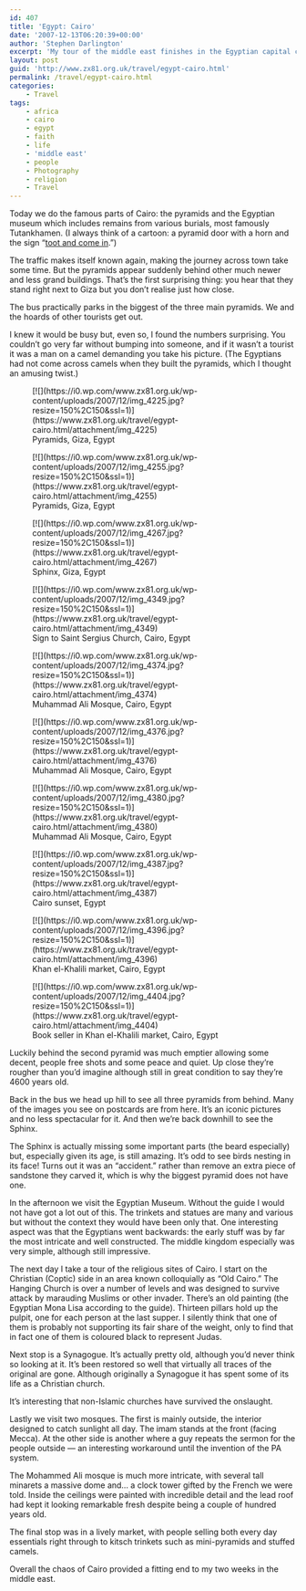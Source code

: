 ```yaml
---
id: 407
title: 'Egypt: Cairo'
date: '2007-12-13T06:20:39+00:00'
author: 'Stephen Darlington'
excerpt: 'My tour of the middle east finishes in the Egyptian capital city with a visit to some of the major sites.'
layout: post
guid: 'http://www.zx81.org.uk/travel/egypt-cairo.html'
permalink: /travel/egypt-cairo.html
categories:
    - Travel
tags:
    - africa
    - cairo
    - egypt
    - faith
    - life
    - 'middle east'
    - people
    - Photography
    - religion
    - Travel
---
```


Today we do the famous parts of Cairo: the pyramids and the Egyptian museum which includes remains from various burials, most famously Tutankhamen. (I always think of a cartoon: a pyramid door with a horn and the sign “[toot and come in](http://www.cartoonstock.com/directory/t/toot_and_come_in.asp).”)

The traffic makes itself known again, making the journey across town take some time. But the pyramids appear suddenly behind other much newer and less grand buildings. That’s the first surprising thing: you hear that they stand right next to Giza but you don’t realise just how close.

The bus practically parks in the biggest of the three main pyramids. We and the hoards of other tourists get out.

I knew it would be busy but, even so, I found the numbers surprising. You couldn’t go very far without bumping into someone, and if it wasn’t a tourist it was a man on a camel demanding you take his picture. (The Egyptians had not come across camels when they built the pyramids, which I thought an amusing twist.)

<div class="gallery galleryid-407 gallery-columns-3 gallery-size-thumbnail" id="gallery-10"><figure class="gallery-item"><div class="gallery-icon landscape"> [![](https://i0.wp.com/www.zx81.org.uk/wp-content/uploads/2007/12/img_4225.jpg?resize=150%2C150&ssl=1)](https://www.zx81.org.uk/travel/egypt-cairo.html/attachment/img_4225) </div> <figcaption class="wp-caption-text gallery-caption" id="gallery-10-1054"> Pyramids, Giza, Egypt </figcaption></figure><figure class="gallery-item"><div class="gallery-icon landscape"> [![](https://i0.wp.com/www.zx81.org.uk/wp-content/uploads/2007/12/img_4255.jpg?resize=150%2C150&ssl=1)](https://www.zx81.org.uk/travel/egypt-cairo.html/attachment/img_4255) </div> <figcaption class="wp-caption-text gallery-caption" id="gallery-10-1055"> Pyramids, Giza, Egypt </figcaption></figure><figure class="gallery-item"><div class="gallery-icon landscape"> [![](https://i0.wp.com/www.zx81.org.uk/wp-content/uploads/2007/12/img_4267.jpg?resize=150%2C150&ssl=1)](https://www.zx81.org.uk/travel/egypt-cairo.html/attachment/img_4267) </div> <figcaption class="wp-caption-text gallery-caption" id="gallery-10-1056"> Sphinx, Giza, Egypt </figcaption></figure><figure class="gallery-item"><div class="gallery-icon landscape"> [![](https://i0.wp.com/www.zx81.org.uk/wp-content/uploads/2007/12/img_4349.jpg?resize=150%2C150&ssl=1)](https://www.zx81.org.uk/travel/egypt-cairo.html/attachment/img_4349) </div> <figcaption class="wp-caption-text gallery-caption" id="gallery-10-1057"> Sign to Saint Sergius Church, Cairo, Egypt </figcaption></figure><figure class="gallery-item"><div class="gallery-icon portrait"> [![](https://i0.wp.com/www.zx81.org.uk/wp-content/uploads/2007/12/img_4374.jpg?resize=150%2C150&ssl=1)](https://www.zx81.org.uk/travel/egypt-cairo.html/attachment/img_4374) </div> <figcaption class="wp-caption-text gallery-caption" id="gallery-10-1058"> Muhammad Ali Mosque, Cairo, Egypt </figcaption></figure><figure class="gallery-item"><div class="gallery-icon landscape"> [![](https://i0.wp.com/www.zx81.org.uk/wp-content/uploads/2007/12/img_4376.jpg?resize=150%2C150&ssl=1)](https://www.zx81.org.uk/travel/egypt-cairo.html/attachment/img_4376) </div> <figcaption class="wp-caption-text gallery-caption" id="gallery-10-1059"> Muhammad Ali Mosque, Cairo, Egypt </figcaption></figure><figure class="gallery-item"><div class="gallery-icon landscape"> [![](https://i0.wp.com/www.zx81.org.uk/wp-content/uploads/2007/12/img_4380.jpg?resize=150%2C150&ssl=1)](https://www.zx81.org.uk/travel/egypt-cairo.html/attachment/img_4380) </div> <figcaption class="wp-caption-text gallery-caption" id="gallery-10-1060"> Muhammad Ali Mosque, Cairo, Egypt </figcaption></figure><figure class="gallery-item"><div class="gallery-icon landscape"> [![](https://i0.wp.com/www.zx81.org.uk/wp-content/uploads/2007/12/img_4387.jpg?resize=150%2C150&ssl=1)](https://www.zx81.org.uk/travel/egypt-cairo.html/attachment/img_4387) </div> <figcaption class="wp-caption-text gallery-caption" id="gallery-10-1061"> Cairo sunset, Egypt </figcaption></figure><figure class="gallery-item"><div class="gallery-icon portrait"> [![](https://i0.wp.com/www.zx81.org.uk/wp-content/uploads/2007/12/img_4396.jpg?resize=150%2C150&ssl=1)](https://www.zx81.org.uk/travel/egypt-cairo.html/attachment/img_4396) </div> <figcaption class="wp-caption-text gallery-caption" id="gallery-10-1062"> Khan el-Khalili market, Cairo, Egypt </figcaption></figure><figure class="gallery-item"><div class="gallery-icon landscape"> [![](https://i0.wp.com/www.zx81.org.uk/wp-content/uploads/2007/12/img_4404.jpg?resize=150%2C150&ssl=1)](https://www.zx81.org.uk/travel/egypt-cairo.html/attachment/img_4404) </div> <figcaption class="wp-caption-text gallery-caption" id="gallery-10-1063"> Book seller in Khan el-Khalili market, Cairo, Egypt </figcaption></figure> </div>Luckily behind the second pyramid was much emptier allowing some decent, people free shots and some peace and quiet. Up close they’re rougher than you’d imagine although still in great condition to say they’re 4600 years old.

Back in the bus we head up hill to see all three pyramids from behind. Many of the images you see on postcards are from here. It’s an iconic pictures and no less spectacular for it. And then we’re back downhill to see the Sphinx.

The Sphinx is actually missing some important parts (the beard especially) but, especially given its age, is still amazing. It’s odd to see birds nesting in its face! Turns out it was an “accident.” rather than remove an extra piece of sandstone they carved it, which is why the biggest pyramid does not have one.

In the afternoon we visit the Egyptian Museum. Without the guide I would not have got a lot out of this. The trinkets and statues are many and various but without the context they would have been only that. One interesting aspect was that the Egyptians went backwards: the early stuff was by far the most intricate and well constructed. The middle kingdom especially was very simple, although still impressive.

The next day I take a tour of the religious sites of Cairo. I start on the Christian (Coptic) side in an area known colloquially as “Old Cairo.” The Hanging Church is over a number of levels and was designed to survive attack by marauding Muslims or other invader. There’s an old painting (the Egyptian Mona Lisa according to the guide). Thirteen pillars hold up the pulpit, one for each person at the last supper. I silently think that one of them is probably not supporting its fair share of the weight, only to find that in fact one of them is coloured black to represent Judas.

Next stop is a Synagogue. It’s actually pretty old, although you’d never think so looking at it. It’s been restored so well that virtually all traces of the original are gone. Although originally a Synagogue it has spent some of its life as a Christian church.

It’s interesting that non-Islamic churches have survived the onslaught.

Lastly we visit two mosques. The first is mainly outside, the interior designed to catch sunlight all day. The imam stands at the front (facing Mecca). At the other side is another where a guy repeats the sermon for the people outside — an interesting workaround until the invention of the PA system.

The Mohammed Ali mosque is much more intricate, with several tall minarets a massive dome and… a clock tower gifted by the French we were told. Inside the ceilings were painted with incredible detail and the lead roof had kept it looking remarkable fresh despite being a couple of hundred years old.

The final stop was in a lively market, with people selling both every day essentials right through to kitsch trinkets such as mini-pyramids and stuffed camels.

Overall the chaos of Cairo provided a fitting end to my two weeks in the middle east.